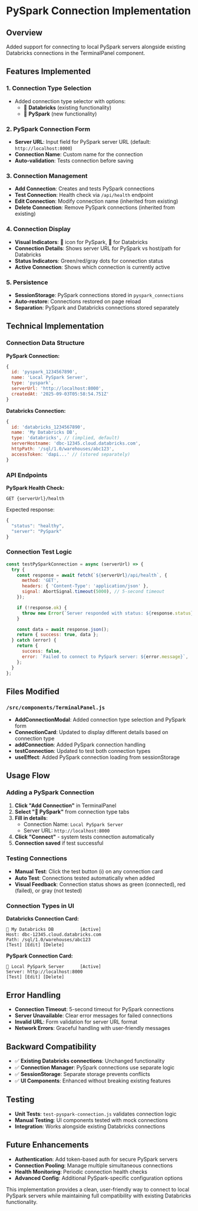# PySpark Connection Implementation

## Overview

Added support for connecting to local PySpark servers alongside existing Databricks connections in the TerminalPanel component.

## Features Implemented

### 1. **Connection Type Selection**

- Added connection type selector with options:
  - 🧱 **Databricks** (existing functionality)
  - 🐍 **PySpark** (new functionality)

### 2. **PySpark Connection Form**

- **Server URL**: Input field for PySpark server URL (default: `http://localhost:8000`)
- **Connection Name**: Custom name for the connection
- **Auto-validation**: Tests connection before saving

### 3. **Connection Management**

- **Add Connection**: Creates and tests PySpark connections
- **Test Connection**: Health check via `/api/health` endpoint
- **Edit Connection**: Modify connection name (inherited from existing)
- **Delete Connection**: Remove PySpark connections (inherited from existing)

### 4. **Connection Display**

- **Visual Indicators**: 🐍 icon for PySpark, 🧱 for Databricks
- **Connection Details**: Shows server URL for PySpark vs host/path for Databricks
- **Status Indicators**: Green/red/gray dots for connection status
- **Active Connection**: Shows which connection is currently active

### 5. **Persistence**

- **SessionStorage**: PySpark connections stored in `pyspark_connections`
- **Auto-restore**: Connections restored on page reload
- **Separation**: PySpark and Databricks connections stored separately

## Technical Implementation

### Connection Data Structure

**PySpark Connection:**

```javascript
{
  id: 'pyspark_1234567890',
  name: 'Local PySpark Server',
  type: 'pyspark',
  serverUrl: 'http://localhost:8000',
  createdAt: '2025-09-03T05:58:54.751Z'
}
```

**Databricks Connection:**

```javascript
{
  id: 'databricks_1234567890',
  name: 'My Databricks DB',
  type: 'databricks', // (implied, default)
  serverHostname: 'dbc-12345.cloud.databricks.com',
  httpPath: '/sql/1.0/warehouses/abc123',
  accessToken: 'dapi...' // (stored separately)
}
```

### API Endpoints

**PySpark Health Check:**

```
GET {serverUrl}/health
```

Expected response:

```javascript
{
  "status": "healthy",
  "server": "PySpark"
}
```

### Connection Test Logic

```javascript
const testPySparkConnection = async (serverUrl) => {
  try {
    const response = await fetch(`${serverUrl}/api/health`, {
      method: 'GET',
      headers: { 'Content-Type': 'application/json' },
      signal: AbortSignal.timeout(5000), // 5-second timeout
    });

    if (!response.ok) {
      throw new Error(`Server responded with status: ${response.status}`);
    }

    const data = await response.json();
    return { success: true, data };
  } catch (error) {
    return {
      success: false,
      error: `Failed to connect to PySpark server: ${error.message}`,
    };
  }
};
```

## Files Modified

### `/src/components/TerminalPanel.js`

- **AddConnectionModal**: Added connection type selection and PySpark form
- **ConnectionCard**: Updated to display different details based on connection type
- **addConnection**: Added PySpark connection handling
- **testConnection**: Updated to test both connection types
- **useEffect**: Added PySpark connection loading from sessionStorage

## Usage Flow

### Adding a PySpark Connection

1. **Click "Add Connection"** in TerminalPanel
2. **Select "🐍 PySpark"** from connection type tabs
3. **Fill in details**:
   - Connection Name: `Local PySpark Server`
   - Server URL: `http://localhost:8000`
4. **Click "Connect"** - system tests connection automatically
5. **Connection saved** if test successful

### Testing Connections

- **Manual Test**: Click the test button (ℹ️) on any connection card
- **Auto Test**: Connections tested automatically when added
- **Visual Feedback**: Connection status shows as green (connected), red (failed), or gray (not tested)

### Connection Types in UI

**Databricks Connection Card:**

```
🧱 My Databricks DB          [Active]
Host: dbc-12345.cloud.databricks.com
Path: /sql/1.0/warehouses/abc123
[Test] [Edit] [Delete]
```

**PySpark Connection Card:**

```
🐍 Local PySpark Server      [Active]
Server: http://localhost:8000
[Test] [Edit] [Delete]
```

## Error Handling

- **Connection Timeout**: 5-second timeout for PySpark connections
- **Server Unavailable**: Clear error messages for failed connections
- **Invalid URL**: Form validation for server URL format
- **Network Errors**: Graceful handling with user-friendly messages

## Backward Compatibility

- ✅ **Existing Databricks connections**: Unchanged functionality
- ✅ **Connection Manager**: PySpark connections use separate logic
- ✅ **SessionStorage**: Separate storage prevents conflicts
- ✅ **UI Components**: Enhanced without breaking existing features

## Testing

- **Unit Tests**: `test-pyspark-connection.js` validates connection logic
- **Manual Testing**: UI components tested with mock connections
- **Integration**: Works alongside existing Databricks connections

## Future Enhancements

- **Authentication**: Add token-based auth for secure PySpark servers
- **Connection Pooling**: Manage multiple simultaneous connections
- **Health Monitoring**: Periodic connection health checks
- **Advanced Config**: Additional PySpark-specific configuration options

This implementation provides a clean, user-friendly way to connect to local PySpark servers while maintaining full compatibility with existing Databricks functionality.
